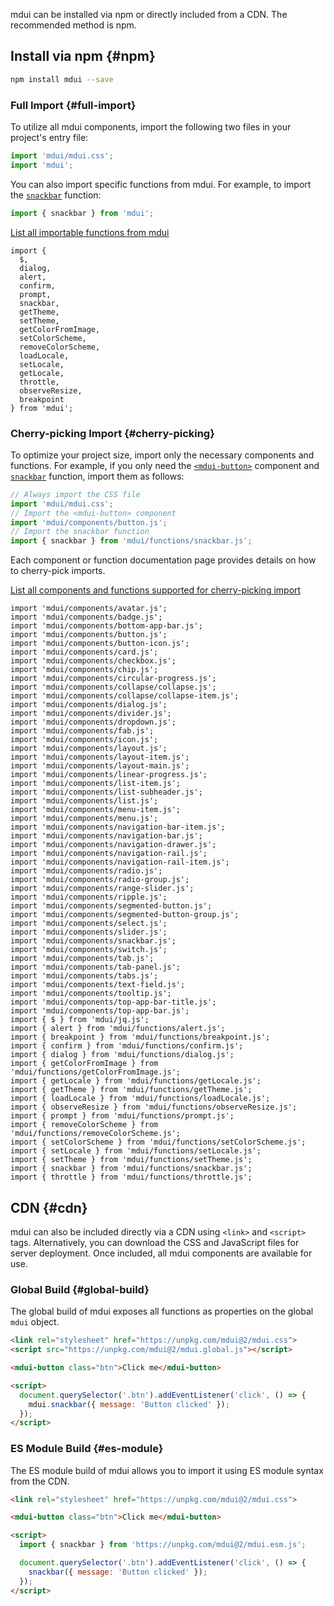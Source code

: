mdui can be installed via npm or directly included from a CDN. The recommended method is npm.

## Install via npm {#npm}

```bash
npm install mdui --save
```

### Full Import {#full-import}

To utilize all mdui components, import the following two files in your project's entry file:

```js
import 'mdui/mdui.css';
import 'mdui';
```

You can also import specific functions from mdui. For example, to import the [`snackbar`](/en/docs/2/functions/snackbar) function:

```js
import { snackbar } from 'mdui';
```

<mdui-collapse>
  <mdui-collapse-item>
    <a slot="header" href="">List all importable functions from mdui</a>
    <pre class="language-js"><code>import {
  $,
  dialog,
  alert,
  confirm,
  prompt,
  snackbar,
  getTheme,
  setTheme,
  getColorFromImage,
  setColorScheme,
  removeColorScheme,
  loadLocale,
  setLocale,
  getLocale,
  throttle,
  observeResize,
  breakpoint
} from 'mdui';</code></pre>
  </mdui-collapse-item>
</mdui-collapse>

### Cherry-picking Import {#cherry-picking}

To optimize your project size, import only the necessary components and functions. For example, if you only need the [`<mdui-button>`](/en/docs/2/components/button) component and [`snackbar`](/en/docs/2/functions/snackbar) function, import them as follows:

```js
// Always import the CSS file
import 'mdui/mdui.css';
// Import the <mdui-button> component
import 'mdui/components/button.js';
// Import the snackbar function
import { snackbar } from 'mdui/functions/snackbar.js';
```

Each component or function documentation page provides details on how to cherry-pick imports.

<mdui-collapse>
  <mdui-collapse-item>
    <a slot="header" href="">List all components and functions supported for cherry-picking import</a>
    <pre class="language-js"><code>import 'mdui/components/avatar.js';
import 'mdui/components/badge.js';
import 'mdui/components/bottom-app-bar.js';
import 'mdui/components/button.js';
import 'mdui/components/button-icon.js';
import 'mdui/components/card.js';
import 'mdui/components/checkbox.js';
import 'mdui/components/chip.js';
import 'mdui/components/circular-progress.js';
import 'mdui/components/collapse/collapse.js';
import 'mdui/components/collapse/collapse-item.js';
import 'mdui/components/dialog.js';
import 'mdui/components/divider.js';
import 'mdui/components/dropdown.js';
import 'mdui/components/fab.js';
import 'mdui/components/icon.js';
import 'mdui/components/layout.js';
import 'mdui/components/layout-item.js';
import 'mdui/components/layout-main.js';
import 'mdui/components/linear-progress.js';
import 'mdui/components/list-item.js';
import 'mdui/components/list-subheader.js';
import 'mdui/components/list.js';
import 'mdui/components/menu-item.js';
import 'mdui/components/menu.js';
import 'mdui/components/navigation-bar-item.js';
import 'mdui/components/navigation-bar.js';
import 'mdui/components/navigation-drawer.js';
import 'mdui/components/navigation-rail.js';
import 'mdui/components/navigation-rail-item.js';
import 'mdui/components/radio.js';
import 'mdui/components/radio-group.js';
import 'mdui/components/range-slider.js';
import 'mdui/components/ripple.js';
import 'mdui/components/segmented-button.js';
import 'mdui/components/segmented-button-group.js';
import 'mdui/components/select.js';
import 'mdui/components/slider.js';
import 'mdui/components/snackbar.js';
import 'mdui/components/switch.js';
import 'mdui/components/tab.js';
import 'mdui/components/tab-panel.js';
import 'mdui/components/tabs.js';
import 'mdui/components/text-field.js';
import 'mdui/components/tooltip.js';
import 'mdui/components/top-app-bar-title.js';
import 'mdui/components/top-app-bar.js';
import { $ } from 'mdui/jq.js';
import { alert } from 'mdui/functions/alert.js';
import { breakpoint } from 'mdui/functions/breakpoint.js';
import { confirm } from 'mdui/functions/confirm.js';
import { dialog } from 'mdui/functions/dialog.js';
import { getColorFromImage } from 'mdui/functions/getColorFromImage.js';
import { getLocale } from 'mdui/functions/getLocale.js';
import { getTheme } from 'mdui/functions/getTheme.js';
import { loadLocale } from 'mdui/functions/loadLocale.js';
import { observeResize } from 'mdui/functions/observeResize.js';
import { prompt } from 'mdui/functions/prompt.js';
import { removeColorScheme } from 'mdui/functions/removeColorScheme.js';
import { setColorScheme } from 'mdui/functions/setColorScheme.js';
import { setLocale } from 'mdui/functions/setLocale.js';
import { setTheme } from 'mdui/functions/setTheme.js';
import { snackbar } from 'mdui/functions/snackbar.js';
import { throttle } from 'mdui/functions/throttle.js';</code></pre>
  </mdui-collapse-item>
</mdui-collapse>

## CDN {#cdn}

mdui can also be included directly via a CDN using `<link>` and `<script>` tags. Alternatively, you can download the CSS and JavaScript files for server deployment. Once included, all mdui components are available for use.

### Global Build {#global-build}

The global build of mdui exposes all functions as properties on the global `mdui` object.

```html
<link rel="stylesheet" href="https://unpkg.com/mdui@2/mdui.css">
<script src="https://unpkg.com/mdui@2/mdui.global.js"></script>

<mdui-button class="btn">Click me</mdui-button>

<script>
  document.querySelector('.btn').addEventListener('click', () => {
    mdui.snackbar({ message: 'Button clicked' });
  });
</script>
```

### ES Module Build {#es-module}

The ES module build of mdui allows you to import it using ES module syntax from the CDN.

```html
<link rel="stylesheet" href="https://unpkg.com/mdui@2/mdui.css">

<mdui-button class="btn">Click me</mdui-button>

<script>
  import { snackbar } from 'https://unpkg.com/mdui@2/mdui.esm.js';

  document.querySelector('.btn').addEventListener('click', () => {
    snackbar({ message: 'Button clicked' });
  });
</script>
```
